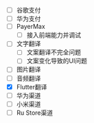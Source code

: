 
- [ ] 谷歌支付
- [ ] 华为支付
- [ ] PayerMax
	- [ ] 接入前端能力并调试
- [ ] 文字翻译
	- [ ] 文案翻译不完全问题
	- [ ] 文案变化导致的UI问题
- [ ] 图片翻译
- [ ] 音频翻译
- [x] Flutter翻译
- [ ] 华为渠道
- [ ] 小米渠道
- [ ] Ru Store渠道
